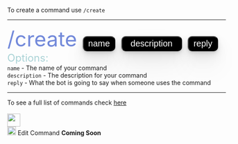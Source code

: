 To create a command use `/create`

---
<font color="7289da" size="10 px">/create <button style="height:35px;
    width:75px;
    background-color: #000000;
    color: white;
    font-size: 20px;
    border-radius: 12px;
    box-shadow: 0 1px 2px rgba(0,0,0,0.07), 
    0 2px 4px rgba(0,0,0,0.07), 
    0 4px 8px rgba(0,0,0,0.07), 
    0 8px 16px rgba(0,0,0,0.07),
    0 16px 32px rgba(0,0,0,0.07), 
    0 32px 64px rgba(0,0,0,0.07);
    border-radius: 10px;">name</button>
    <button style="height:35px;
    width:140px;
    background-color: #000000;
    color: white;
    font-size: 20px;
    border-radius: 12px;
    box-shadow: 0 1px 2px rgba(0,0,0,0.07), 
    0 2px 4px rgba(0,0,0,0.07), 
    0 4px 8px rgba(0,0,0,0.07), 
    0 8px 16px rgba(0,0,0,0.07),
    0 16px 32px rgba(0,0,0,0.07), 
    0 32px 64px rgba(0,0,0,0.07);
    border-radius: 10px;">description</button>
        <button style="height:35px;
    width:70px;
    background-color: #000000;
    color: white;
    font-size: 20px;
    border-radius: 12px;
    box-shadow: 0 1px 2px rgba(0,0,0,0.07), 
    0 2px 4px rgba(0,0,0,0.07), 
    0 4px 8px rgba(0,0,0,0.07), 
    0 8px 16px rgba(0,0,0,0.07),
    0 16px 32px rgba(0,0,0,0.07), 
    0 32px 64px rgba(0,0,0,0.07);
    border-radius: 10px;">reply</button></font>
<br>
<font size="5" color="ABD3D6">Options:</font>
<br> `name` - The name of your command <br>
`description` - The description for your command <br>
`reply` - What the bot is going to say when someone uses the command

---
To see a full list of commands check [here](/commands)<br><br>
<img src="https://cdn.discordapp.com/emojis/872317151451705385.png?v=1" style="width:30px;height:30px;"><br><img src="https://cdn.discordapp.com/emojis/878677686350934027.png?v=1" style="width:20px;height:20px;"> Edit Command <strong>Coming Soon</strong>